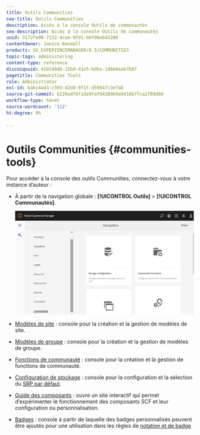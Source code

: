 ```yaml
---
title: Outils Communities
seo-title: Outils Communities
description: Accès à la console Outils de communautés
seo-description: Accès à la console Outils de communautés
uuid: 3172fe00-7132-4cee-9fd1-b6f96eb43200
contentOwner: Janice Kendall
products: SG_EXPERIENCEMANAGER/6.5/COMMUNITIES
topic-tags: administering
content-type: reference
discoiquuid: 410149d6-15bd-41e5-bdba-1d8e6eab7b87
pagetitle: Communities Tools
role: Administrator
exl-id: ba6c4ad3-c393-42d8-9f1f-d59947c3e7ab
source-git-commit: b220adf6fa3e9faf94389b9a9416b7fca2f89d9d
workflow-type: tm+mt
source-wordcount: '112'
ht-degree: 0%

---
```


# Outils Communities {#communities-tools}

Pour accéder à la console des outils Communities, connectez-vous à votre instance d’auteur :

* À partir de la navigation globale : **[!UICONTROL Outils]** > **[!UICONTROL Communautés]**.

   ![communautés](assets/communities-home.png)

* [Modèles de site](sites.md)  : console pour la création et la gestion de modèles de site.

* [Modèles de groupe](tools-groups.md)  : console pour la création et la gestion de modèles de groupe.

* [Fonctions de communauté](functions.md)  : console pour la création et la gestion de fonctions de communauté.

* [Configuration de stockage](srp-config.md)  : console pour la configuration et la sélection du  [SRP par défaut](working-with-srp.md).

* [Guide des composants](components-guide.md)  : ouvre un site interactif qui permet d’expérimenter le fonctionnement des composants SCF et leur configuration ou personnalisation.

* [Badges](badges.md)  : console à partir de laquelle des badges personnalisés peuvent être ajoutés pour une utilisation dans les règles de  [notation et de badge](implementing-scoring.md)
